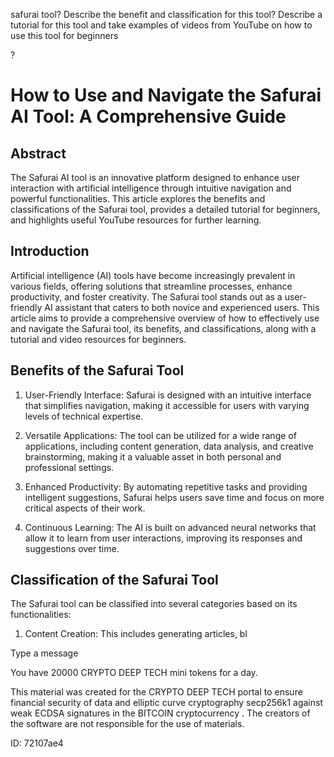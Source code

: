 safurai tool? Describe the benefit and classification for this tool? Describe a tutorial for this tool and take examples of videos from YouTube on how to use this tool for beginners

?

# How to Use and Navigate the Safurai AI Tool: A Comprehensive Guide



## Abstract



The Safurai AI tool is an innovative platform designed to enhance user interaction with artificial intelligence through intuitive navigation and powerful functionalities. This article explores the benefits and classifications of the Safurai tool, provides a detailed tutorial for beginners, and highlights useful YouTube resources for further learning.



## Introduction



Artificial intelligence (AI) tools have become increasingly prevalent in various fields, offering solutions that streamline processes, enhance productivity, and foster creativity. The Safurai tool stands out as a user-friendly AI assistant that caters to both novice and experienced users. This article aims to provide a comprehensive overview of how to effectively use and navigate the Safurai tool, its benefits, and classifications, along with a tutorial and video resources for beginners.



## Benefits of the Safurai Tool



1. User-Friendly Interface: Safurai is designed with an intuitive interface that simplifies navigation, making it accessible for users with varying levels of technical expertise.



2. Versatile Applications: The tool can be utilized for a wide range of applications, including content generation, data analysis, and creative brainstorming, making it a valuable asset in both personal and professional settings.



3. Enhanced Productivity: By automating repetitive tasks and providing intelligent suggestions, Safurai helps users save time and focus on more critical aspects of their work.



4. Continuous Learning: The AI is built on advanced neural networks that allow it to learn from user interactions, improving its responses and suggestions over time.



## Classification of the Safurai Tool



The Safurai tool can be classified into several categories based on its functionalities:



1. Content Creation: This includes generating articles, bl



Type a message

You have 20000 CRYPTO DEEP TECH mini tokens for a day.


This material was created for the  CRYPTO DEEP TECH portal  to ensure financial security of data and elliptic curve cryptography  secp256k1 against weak ECDSA  signatures   in the  BITCOIN cryptocurrency . The creators of the software are not responsible for the use of materials.

 ID: 72107ae4
